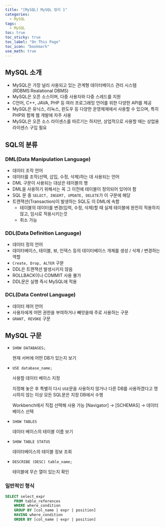 ```yaml
---
title: "[MySQL] MySQL 정리 1"
categories:
  - MySQL
tags:
  - MySQL
toc: true
toc_sticky: true
toc_label: "On This Page"
toc_icon: "bookmark"
use_math: true
---
```


## MySQL 소개

* MySQL은 가장 널리 사용되고 있는 관계형 데이터베이스 관리 시스템 (RDBMS:Realational DBMS)
* MySQL은 오픈 소스이며, 다중 사용자와 다중 스레드를 지원
* C언어, C++, JAVA, PHP 등 여러 프로그래밍 언어를 위한 다양한 API를 제공
* MySQL은 유닉스, 리눅스, 윈도우 등 다양한 운영체제에서 사용할 수 있으며, 특히 PHP와 함께 웹 개발에 자주 사용
* MySQL은 오픈 소스 라이센스를 따르기는 하지만, 상업적으로 사용할 때는 상업용 라이센스 구입 필요



## SQL의 분류

### DML(Data Manipulation Language)

* 데이터 조작 언어 
* 데이터를 조작(선택, 삽입, 수정, 삭제)하는 데 사용되는 언어 
* DML 구문이 사용되는 대상은 테이블의 행
* DML을 사용하기 위해서는 꼭 그 이전에 테이블이 정의되어 있어야 함
* SQL 문 중 `SELECT, INSERT, UPDATE, DELETE`가 이 구문에 해당 
* 트랜잭션(Transaction)이 발생하는 SQL도 이 DML에 속함
  * 테이블의 데이터를 변경(입력, 수정, 삭제)할 때 실제 테이블에 완전히 적용하지 않고, 임시로 적용시키는것
  * 취소 가능

### DDL(Data Definition Language)

* 데이터 정의 언어 
* 데이터베이스, 테이블, 뷰, 인덱스 등의 데이터베이스 개체를 생성 / 삭제 / 변경하는 역할
* `Create, Drop, ALTER` 구문
* DDL은 트랜잭션 발생시키지 않음
* ROLLBACK이나 COMMIT 사용 불가 
* DDL문은 실행 즉시 MySQL에 적용 

### DCL(Data Control Language)

* 데이터 제어 언어
* 사용자에게 어떤 권한을 부여하거나 빼앗을때 주로 사용하는 구문
* `GRANT, REVOKE` 구문



## MySQL 구문

* `SHOW DATABASES;` 

  현재 서버에 어떤 DB가 있는지 보기

* `USE database_name;` 

  사용할 데이터 베이스 지정

  지정해 놓은 후 특별히 다시 `USE`문을 사용하지 않거나 다른 DB를 사용하겠다고 명시하지 않는 이상 모든 SQL문은 지정 DB에서 수행 

  Workbench에서 직접 선택해 사용 가능 [Navigator] → [SCHEMAS] → 데이터베이스 선택

* `SHOW TABLES`

  데이터 베이스의 테이블 이름 보기 

* `SHOW TABLE STATUS`

  데이터베이스의 테이블 정보 조회

* `DESCRIBE (DESC) table_name;`

  테이블에 무슨 열이 있는지 확인



### 일반적인 형식 

``` sql
SELECT select_expr
	FROM table_references
	WHERE where_condition
	GROUP BY [col_name | expr | position]
	HAVING where_condition
	ORDER BY [col_name | expr | position]
```

